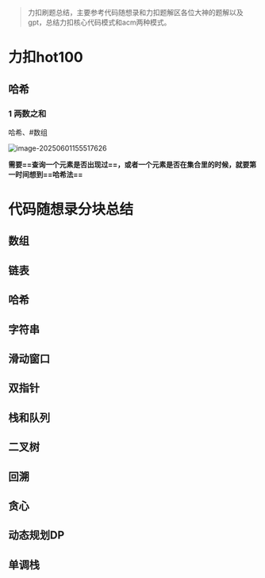 > 力扣刷题总结，主要参考代码随想录和力扣题解区各位大神的题解以及gpt，总结力扣核心代码模式和acm两种模式。

# 力扣hot100

## 哈希

### 1 两数之和

哈希、#数组

![image-20250601155517626](C:\Users\h\AppData\Roaming\Typora\typora-user-images\image-20250601155517626.png)

**需要==查询一个元素是否出现过==，或者一个元素是否在集合里的时候，就要第一时间想到==哈希法==**









# 代码随想录分块总结

## 数组



## 链表





## 哈希





## 字符串







## 滑动窗口





## 双指针







## 栈和队列





## 二叉树





## 回溯





## 贪心







## 动态规划DP









## 单调栈

























